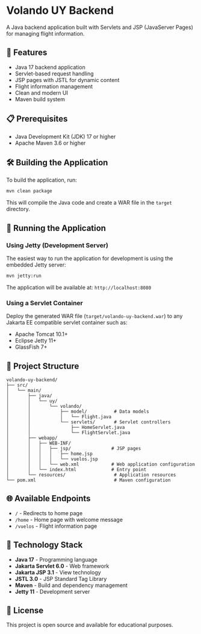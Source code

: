 # Volando UY Backend

A Java backend application built with Servlets and JSP (JavaServer Pages) for managing flight information.

## 🚀 Features

- Java 17 backend application
- Servlet-based request handling
- JSP pages with JSTL for dynamic content
- Flight information management
- Clean and modern UI
- Maven build system

## 📋 Prerequisites

- Java Development Kit (JDK) 17 or higher
- Apache Maven 3.6 or higher

## 🛠️ Building the Application

To build the application, run:

```bash
mvn clean package
```

This will compile the Java code and create a WAR file in the `target` directory.

## 🏃 Running the Application

### Using Jetty (Development Server)

The easiest way to run the application for development is using the embedded Jetty server:

```bash
mvn jetty:run
```

The application will be available at: `http://localhost:8080`

### Using a Servlet Container

Deploy the generated WAR file (`target/volando-uy-backend.war`) to any Jakarta EE compatible servlet container such as:
- Apache Tomcat 10.1+
- Eclipse Jetty 11+
- GlassFish 7+

## 📁 Project Structure

```
volando-uy-backend/
├── src/
│   └── main/
│       ├── java/
│       │   └── uy/
│       │       └── volando/
│       │           ├── model/          # Data models
│       │           │   └── Flight.java
│       │           └── servlets/       # Servlet controllers
│       │               ├── HomeServlet.java
│       │               └── FlightServlet.java
│       ├── webapp/
│       │   ├── WEB-INF/
│       │   │   ├── jsp/               # JSP pages
│       │   │   │   ├── home.jsp
│       │   │   │   └── vuelos.jsp
│       │   │   └── web.xml            # Web application configuration
│       │   └── index.html             # Entry point
│       └── resources/                  # Application resources
└── pom.xml                             # Maven configuration
```

## 🌐 Available Endpoints

- `/` - Redirects to home page
- `/home` - Home page with welcome message
- `/vuelos` - Flight information page

## 🔧 Technology Stack

- **Java 17** - Programming language
- **Jakarta Servlet 6.0** - Web framework
- **Jakarta JSP 3.1** - View technology
- **JSTL 3.0** - JSP Standard Tag Library
- **Maven** - Build and dependency management
- **Jetty 11** - Development server

## 📝 License

This project is open source and available for educational purposes.